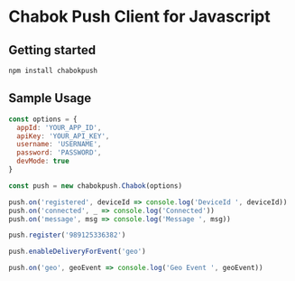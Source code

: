# Chabok Push Client for Javascript

## Getting started

`npm install chabokpush`
  
## Sample Usage

```js
const options = {
  appId: 'YOUR_APP_ID',
  apiKey: 'YOUR_API_KEY',
  username: 'USERNAME',
  password: 'PASSWORD',
  devMode: true
}

const push = new chabokpush.Chabok(options)

push.on('registered', deviceId => console.log('DeviceId ', deviceId))
push.on('connected', _ => console.log('Connected'))
push.on('message', msg => console.log('Message ', msg))

push.register('989125336382')

push.enableDeliveryForEvent('geo')

push.on('geo', geoEvent => console.log('Geo Event ', geoEvent))
```
